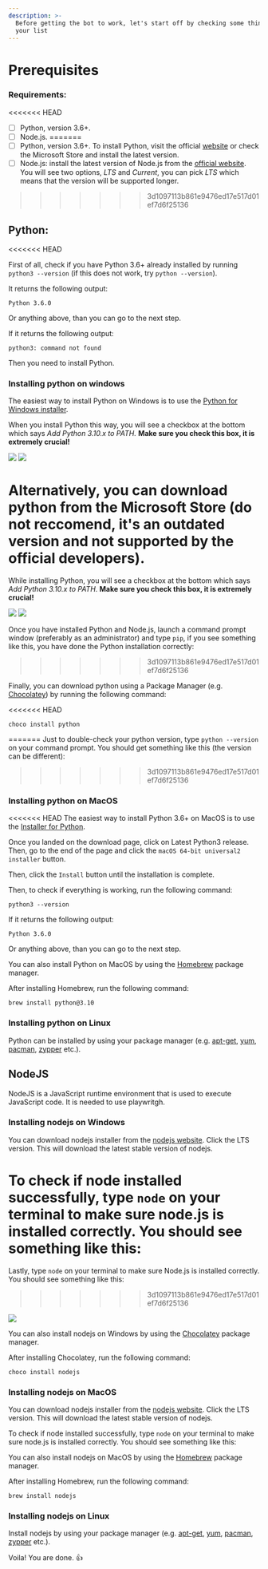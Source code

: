 ```yaml
---
description: >-
  Before getting the bot to work, let's start off by checking some things from
  your list
---
```


# Prerequisites

### Requirements:

<<<<<<< HEAD
* [ ] Python, version 3.6+.
* [ ] Node.js.
=======
* [ ] Python, version 3.6+. To install Python, visit the official [website](https://www.python.org/downloads/) or check the Microsoft Store and install the latest version.
* [ ] Node.js: install the latest version of Node.js from the [official website](https://nodejs.org/en/). You will see two options, _LTS_ and _Current_, you can pick _LTS_ which means that the version will be supported longer.
>>>>>>> 3d1097113b861e9476ed17e517d01ef7d6f25136

## Python:

<<<<<<< HEAD

First of all, check if you have Python 3.6+ already installed by running `python3 --version` (if this does not work, try `python --version`).

It returns the following output:

```
Python 3.6.0
```

Or anything above, than you can go to the next step.

If it returns the following output:

```
python3: command not found
```

Then you need to install Python.

### Installing python on windows

The easiest way to install Python on Windows is to use the [Python for Windows installer](https://www.python.org/downloads/windows/).

When you install Python this way, you will see a checkbox at the bottom which says _Add Python 3.10.x to PATH._ **Make sure you check this box, it is extremely crucial!**

![](<.gitbook/assets/image (2) (1).png>) ![](<.gitbook/assets/image (4).png>)

Alternatively, you can download python from the Microsoft Store (do not reccomend, it's an outdated version and not supported by the official developers).
=======
While installing Python, you will see a checkbox at the bottom which says _Add Python 3.10.x to PATH_. **Make sure you check this box, it is extremely crucial!**

![](<.gitbook/assets/image (2) (1).png>) ![](<.gitbook/assets/image (4).png>)

Once you have installed Python and Node.js, launch a command prompt window (preferably as an administrator) and type `pip`, if you see something like this, you have done the Python installation correctly:
>>>>>>> 3d1097113b861e9476ed17e517d01ef7d6f25136

Finally, you can download python using a Package Manager (e.g. [Chocolatey](https://chocolatey.org/)) by running the following command:

<<<<<<< HEAD
```
choco install python
```
=======
Just to double-check your python version, type `python --version` on your command prompt. You should get something like this (the version can be different):
>>>>>>> 3d1097113b861e9476ed17e517d01ef7d6f25136

### Installing python on MacOS

<<<<<<< HEAD
The easiest way to install Python 3.6+ on MacOS is to use the [Installer for Python](https://www.python.org/downloads/mac-osx/).

Once you landed on the download page, click on Latest Python3 release. Then, go to the end of the page and click the `macOS 64-bit universal2 installer` button.

Then, click the `Install` button until the installation is complete.

Then, to check if everything is working, run the following command:

  
```
python3 --version
```

If it returns the following output:

    
```
Python 3.6.0
```

Or anything above, than you can go to the next step.

You can also install Python on MacOS by using the [Homebrew](https://brew.sh/) package manager.

After installing Homebrew, run the following command:

```
brew install python@3.10
```

### Installing python on Linux

Python can be installed by using your package manager (e.g. [apt-get](https://www.debian.org/), [yum](https://www.yum.com/), [pacman](https://www.archlinux.org/), [zypper](https://www.opensuse.org/) etc.).

## NodeJS

NodeJS is a JavaScript runtime environment that is used to execute JavaScript code. It is needed to use playwritgh.

### Installing nodejs on Windows

You can download nodejs installer from the [nodejs website](https://nodejs.org/en/download/). Click the LTS version. This will download the latest stable version of nodejs.

To check if node installed successfully, type `node` on your terminal to make sure node.js is installed correctly. You should see something like this:
=======
Lastly, type `node` on your terminal to make sure Node.js is installed correctly. You should see something like this:
>>>>>>> 3d1097113b861e9476ed17e517d01ef7d6f25136

![](<.gitbook/assets/image (3).png>)

You can also install nodejs on Windows by using the [Chocolatey](https://chocolatey.org/) package manager.

After installing Chocolatey, run the following command:

```
choco install nodejs
```

### Installing nodejs on MacOS

You can download nodejs installer from the [nodejs website](https://nodejs.org/en/download/). Click the LTS version. This will download the latest stable version of nodejs.

To check if node installed successfully, type `node` on your terminal to make sure node.js is installed correctly. You should see something like this:

You can also install nodejs on MacOS by using the [Homebrew](https://brew.sh/) package manager.

After installing Homebrew, run the following command:

    
``` 
brew install nodejs
```

### Installing nodejs on Linux

Install nodejs by using your package manager (e.g. [apt-get](https://www.debian.org/), [yum](https://www.yum.com/), [pacman](https://www.archlinux.org/), [zypper](https://www.opensuse.org/) etc.).




Voila! You are done. :thumbsup:
